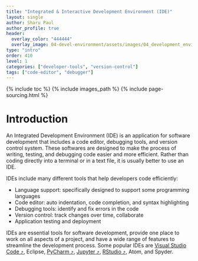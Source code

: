 ```yaml
---
title: "Integrated & Interactive Development Environment (IDE)"
layout: single
author: Sharu Paul
author_profile: true
header:
  overlay_color: "444444"
  overlay_image: 04-devel-environment/assets/images/04_development_envir_banner.png
type: "intro"
order: 410
level: 1
categories: ["developer-tools", "version-control"]
tags: ["code-editor", "debugger"]
---
```


{% include toc %}
{% include images_path %}
{% include page-sourcing.html %}


# Introduction

An Integrated Development Environment (IDE) is an application for software development that includes a code editor, debugging tools, and version control system. These softwares are designed to make the process of writing, testing, and debugging code easier and more efficient. Rather than coding directly into a terminal or in a text file, it is usually better to use an IDE.

IDEs include many different tools that help developers code efficiently:
* Language support: specifically designed to support some programming languages
* Code editor: auto indentation, code completion, and syntax highlighting
* Debugging tools: identify and fix errors in the code
* Version control: track changes over time, collaborate
* Application testing and deployment


IDEs are essential tools for software development, provide one place to work on all aspects of a project, and have a wide range of features to streamline the development process. Some popular IDEs are [Visual Studio Code ⤴](01A-tutorial-VSCode.md), Eclipse, [PyCharm ⤴](02E-pycharm-ide.md), [Jupyter ⤴](01B-jupyter-basics), [RStudio ⤴](03A-rstudio-basics.md), Atom, and Spyder.
